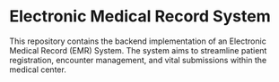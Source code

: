 # Electronic Medical Record System
 This repository contains the backend implementation of an Electronic Medical Record (EMR) System. The system aims to streamline patient registration, encounter management, and vital submissions within the medical center.
